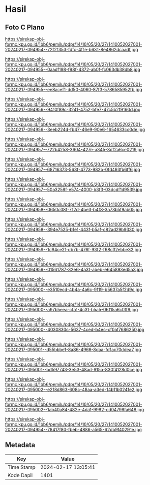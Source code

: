 # Hasil

## Foto C Plano

https://sirekap-obj-formc.kpu.go.id/1bb6/pemilu/pdpr/14/10/05/20/27/1410052027001-20240217-094954--72f21353-fdfc-4f1e-b631-8e4862dcaadf.jpg

https://sirekap-obj-formc.kpu.go.id/1bb6/pemilu/pdpr/14/10/05/20/27/1410052027001-20240217-094955--0aadf198-f98f-4372-ab0f-fc063db38db8.jpg

https://sirekap-obj-formc.kpu.go.id/1bb6/pemilu/pdpr/14/10/05/20/27/1410052027001-20240217-094955--ee8acef1-dd50-4060-87f3-5786585952fb.jpg

https://sirekap-obj-formc.kpu.go.id/1bb6/pemilu/pdpr/14/10/05/20/27/1410052027001-20240217-094956--9410f89c-3241-4752-bfe7-47c5b2f9160d.jpg

https://sirekap-obj-formc.kpu.go.id/1bb6/pemilu/pdpr/14/10/05/20/27/1410052027001-20240217-094956--3eeb224d-fb47-46e9-90e6-1654633cc0de.jpg

https://sirekap-obj-formc.kpu.go.id/1bb6/pemilu/pdpr/14/10/05/20/27/1410052027001-20240217-094957--722b4258-3604-427e-a345-3df2a6ce0219.jpg

https://sirekap-obj-formc.kpu.go.id/1bb6/pemilu/pdpr/14/10/05/20/27/1410052027001-20240217-094957--68716373-563f-4773-982b-0fd493fb6ff6.jpg

https://sirekap-obj-formc.kpu.go.id/1bb6/pemilu/pdpr/14/10/05/20/27/1410052027001-20240217-094957--50a3258f-e574-4000-b3f3-03dcdf1d9539.jpg

https://sirekap-obj-formc.kpu.go.id/1bb6/pemilu/pdpr/14/10/05/20/27/1410052027001-20240217-094958--0650c08f-712d-4be3-b4f8-3a73b5f9ab05.jpg

https://sirekap-obj-formc.kpu.go.id/1bb6/pemilu/pdpr/14/10/05/20/27/1410052027001-20240217-094958--394e7525-b1e1-443f-b5af-c82ad29b9330.jpg

https://sirekap-obj-formc.kpu.go.id/1bb6/pemilu/pdpr/14/10/05/20/27/1410052027001-20240217-094959--1c94ce2f-db7b-476f-93f2-f68c32ebbe32.jpg

https://sirekap-obj-formc.kpu.go.id/1bb6/pemilu/pdpr/14/10/05/20/27/1410052027001-20240217-094959--01561787-32e6-4a31-abeb-e645893ed5a3.jpg

https://sirekap-obj-formc.kpu.go.id/1bb6/pemilu/pdpr/14/10/05/20/27/1410052027001-20240217-095000--e3510ecd-4b4a-4a6c-9f19-b5637a5f2d9c.jpg

https://sirekap-obj-formc.kpu.go.id/1bb6/pemilu/pdpr/14/10/05/20/27/1410052027001-20240217-095000--a97b5eea-cfa1-4c31-b5a5-06f15a6c0ff9.jpg

https://sirekap-obj-formc.kpu.go.id/1bb6/pemilu/pdpr/14/10/05/20/27/1410052027001-20240217-095000--4030830c-5637-4ced-b4ec-cf0af7686250.jpg

https://sirekap-obj-formc.kpu.go.id/1bb6/pemilu/pdpr/14/10/05/20/27/1410052027001-20240217-095001--d55bbbe1-8a86-4966-8daa-fd1ac70ddea7.jpg

https://sirekap-obj-formc.kpu.go.id/1bb6/pemilu/pdpr/14/10/05/20/27/1410052027001-20240217-095001--bd597743-3e53-48ad-915a-830f4128d0ce.jpg

https://sirekap-obj-formc.kpu.go.id/1bb6/pemilu/pdpr/14/10/05/20/27/1410052027001-20240217-095002--e218d863-608c-48aa-a3ed-14b11b0241e2.jpg

https://sirekap-obj-formc.kpu.go.id/1bb6/pemilu/pdpr/14/10/05/20/27/1410052027001-20240217-095002--1ab40a84-482e-4da1-9982-cd04798fa648.jpg

https://sirekap-obj-formc.kpu.go.id/1bb6/pemilu/pdpr/14/10/05/20/27/1410052027001-20240217-094954--78417f80-fbeb-4886-a565-62db9f40291e.jpg


## Metadata

| Key        | Value               |
| ---------- | ------------------- |
| Time Stamp | 2024-02-17 13:05:41 |
| Kode Dapil | 1401                |



